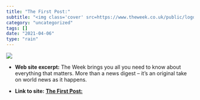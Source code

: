 ```yaml
---
title: "The First Post:"
subtitle: "<img class='cover' src=https://www.theweek.co.uk/public/logo-theweek.svg>"
category: "uncategorized"
tags: []
date: "2021-04-06"
type: "rain"
---
```

<img class="cover" src=https://www.theweek.co.uk/public/logo-theweek.svg>



* **Web site excerpt:** The Week brings you all you need to know about everything that matters. More than a news digest – it’s an original take on world news as it happens.

* **Link to site:** **[The First Post:](http://www.thefirstpost.co.uk)**